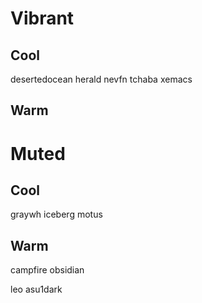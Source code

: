 # Vibrant
## Cool
desertedocean
herald
nevfn
tchaba
xemacs

## Warm

# Muted
## Cool
graywh
iceberg
motus

## Warm
campfire
obsidian


leo
asu1dark